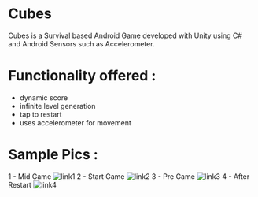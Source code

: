 # Cubes
Cubes is a Survival based Android Game developed with Unity using C# and Android Sensors such as Accelerometer.

# Functionality offered : 
  - dynamic score
  - infinite level generation
  - tap to restart
  - uses accelerometer for movement
  
# Sample Pics : 
  1 - Mid Game ![link1](https://github.com/Anunay-Yadav/Cubes/blob/master/pics/WhatsApp%20Image%202020-07-03%20at%2011.59.32%20PM%20(1).jpeg)
  2 - Start Game ![link2](https://github.com/Anunay-Yadav/Cubes/blob/master/pics/WhatsApp%20Image%202020-07-03%20at%2011.59.32%20PM%20(2).jpeg)
  3 - Pre Game ![link3](https://github.com/Anunay-Yadav/Cubes/blob/master/pics/WhatsApp%20Image%202020-07-03%20at%2011.59.32%20PM%20(3).jpeg)
  4 - After Restart ![link4](https://github.com/Anunay-Yadav/Cubes/blob/master/pics/WhatsApp%20Image%202020-07-03%20at%2011.59.32%20PM.jpeg)
